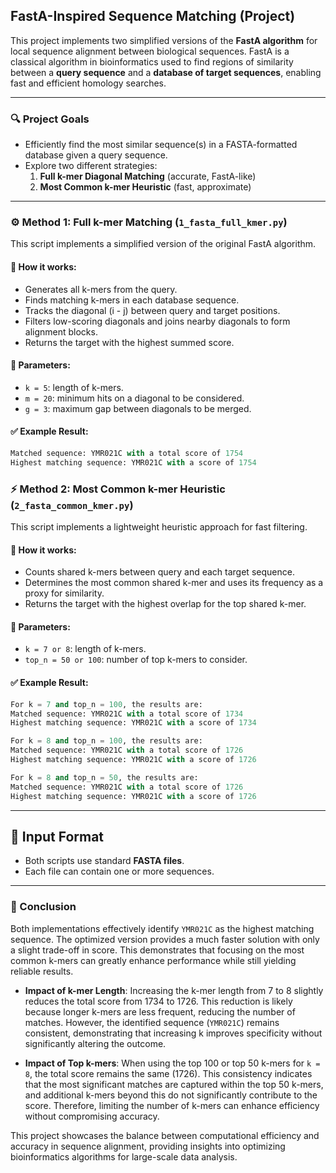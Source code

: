 ## FastA-Inspired Sequence Matching (Project)

This project implements two simplified versions of the **FastA algorithm** for local sequence alignment between biological sequences. FastA is a classical algorithm in bioinformatics used to find regions of similarity between a **query sequence** and a **database of target sequences**, enabling fast and efficient homology searches.

---

### 🔍 Project Goals

- Efficiently find the most similar sequence(s) in a FASTA-formatted database given a query sequence.
- Explore two different strategies:
  1. **Full k-mer Diagonal Matching** (accurate, FastA-like)
  2. **Most Common k-mer Heuristic** (fast, approximate)

---

### ⚙️ Method 1: Full k-mer Matching (`1_fasta_full_kmer.py`)

This script implements a simplified version of the original FastA algorithm.

#### 🔬 How it works:
- Generates all k-mers from the query.
- Finds matching k-mers in each database sequence.
- Tracks the diagonal (i - j) between query and target positions.
- Filters low-scoring diagonals and joins nearby diagonals to form alignment blocks.
- Returns the target with the highest summed score.

#### 🧮 Parameters:
- `k = 5`: length of k-mers.
- `m = 20`: minimum hits on a diagonal to be considered.
- `g = 3`: maximum gap between diagonals to be merged.

#### ✅ Example Result:
```python
Matched sequence: YMR021C with a total score of 1754
Highest matching sequence: YMR021C with a score of 1754
```

### ⚡ Method 2: Most Common k-mer Heuristic (`2_fasta_common_kmer.py`)

This script implements a lightweight heuristic approach for fast filtering.

#### 🔬 How it works:
- Counts shared k-mers between query and each target sequence.
- Determines the most common shared k-mer and uses its frequency as a proxy for similarity.
- Returns the target with the highest overlap for the top shared k-mer.

#### 🧮 Parameters:

- `k = 7 or 8`: length of k-mers.
- `top_n = 50 or 100`: number of top k-mers to consider.

#### ✅ Example Result:
```python
For k = 7 and top_n = 100, the results are:
Matched sequence: YMR021C with a total score of 1734
Highest matching sequence: YMR021C with a score of 1734

For k = 8 and top_n = 100, the results are:
Matched sequence: YMR021C with a total score of 1726
Highest matching sequence: YMR021C with a score of 1726

For k = 8 and top_n = 50, the results are:
Matched sequence: YMR021C with a total score of 1726
Highest matching sequence: YMR021C with a score of 1726
```
---

## 🧪 Input Format

- Both scripts use standard **FASTA files**.
- Each file can contain one or more sequences.

---

### 📝 Conclusion

Both implementations effectively identify `YMR021C` as the highest matching sequence. The optimized version provides a much faster solution with only a slight trade-off in score. This demonstrates that focusing on the most common k-mers can greatly enhance performance while still yielding reliable results.

- **Impact of k-mer Length**: Increasing the k-mer length from 7 to 8 slightly reduces the total score from 1734 to 1726. This reduction is likely because longer k-mers are less frequent, reducing the number of matches. However, the identified sequence (`YMR021C`) remains consistent, demonstrating that increasing k improves specificity without significantly altering the outcome.

- **Impact of Top k-mers**: When using the top 100 or top 50 k-mers for `k = 8`, the total score remains the same (1726). This consistency indicates that the most significant matches are captured within the top 50 k-mers, and additional k-mers beyond this do not significantly contribute to the score. Therefore, limiting the number of k-mers can enhance efficiency without compromising accuracy.

This project showcases the balance between computational efficiency and accuracy in sequence alignment, providing insights into optimizing bioinformatics algorithms for large-scale data analysis.
